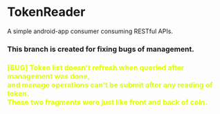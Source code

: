 # TokenReader
 A simple android-app consumer consuming RESTful APIs.

### This branch is created for fixing bugs of management.

### <p style="color:#ddff00">[BUG] Token list doesn't refresh when queried after management was done,<br/>and manage operations can't be submit after any reading of token.<br/>These two fragments were just like front and back of coin.</p>
